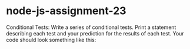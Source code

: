 # node-js-assignment-23
Conditional Tests: Write a series of conditional tests. Print a statement describing each test and your prediction for the results of each test. Your code should look something like this:
